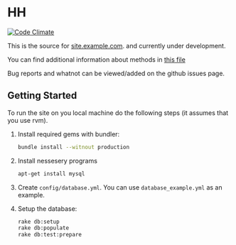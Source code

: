 HH
================
[![Code Climate](https://codeclimate.com/github/HH-project/hh.png)](https://codeclimate.com/github/HH-project/hh)

This is the source for
[site.example.com](http://site.example.com/).
and currently under development.

You can find additional information about methods in [this file](https://rawgithub.com/HH-project/hh/master/doc/app/index.html)

Bug reports and whatnot can be viewed/added on the github issues page.


Getting Started
---------------

To run the site on you local machine do the following steps (it
assumes that you use rvm).

1.  Install required gems with bundler:

    ```bash
    bundle install --witnout production
    ```
2.  Install nessesery programs

    ```bash
    apt-get install mysql
    ```

3.  Create `config/database.yml`.  You can use `database_example.yml`
    as an example.

4.  Setup the database:

    ```bash
    rake db:setup
    rake db:populate
    rake db:test:prepare
    ```

